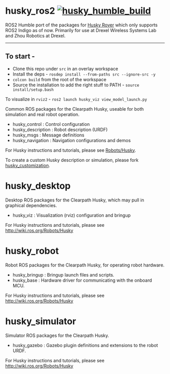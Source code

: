 husky_ros2
[![husky_humble_build](https://github.com/adeeb10abbas/husky_ros2/actions/workflows/ci.yml/badge.svg?event=push)](https://github.com/adeeb10abbas/husky_ros2/actions/workflows/ci.yml)
=====
ROS2 Humble port of the packages for [Husky Rover](https://github.com/husky/husky/) which only supports ROS2 Indigo as of now. Primarily for use at Drexel Wireless Systems Lab and Zhou Robotics at Drexel. 

_______

## To start -
 - Clone this repo under `src` in an overlay workspace 
 - Install the deps - `rosdep install --from-paths src --ignore-src -y`
 - `colcon build` from the root of the workspace
 - Source the installation to add the right stuff to PATH - `source install/setup.bash` 

To visualize in `rviz2` - `ros2 launch husky_viz view_model_launch.py`

Common ROS packages for the Clearpath Husky, useable for both simulation and
real robot operation.

 - husky_control : Control configuration
 - husky_description : Robot description (URDF)
 - husky_msgs : Message definitions
 - husky_navigation : Navigation configurations and demos

For Husky instructions and tutorials, please see [Robots/Husky](http://wiki.ros.org/Robots/Husky).

To create a custom Husky description or simulation, please fork [husky_customization](https://github.com/husky/husky_customization).

husky_desktop
=============

Desktop ROS packages for the Clearpath Husky, which may pull in graphical dependencies.

 - husky_viz : Visualization (rviz) configuration and bringup

For Husky instructions and tutorials, please see http://wiki.ros.org/Robots/Husky

husky_robot
===========

Robot ROS packages for the Clearpath Husky, for operating robot hardware.

 - husky_bringup : Bringup launch files and scripts.
 - husky_base : Hardware driver for communicating with the onboard MCU.

For Husky instructions and tutorials, please see http://wiki.ros.org/Robots/Husky

husky_simulator
==============

Simulator ROS packages for the Clearpath Husky.

 - husky_gazebo : Gazebo plugin definitions and extensions to the robot URDF.

For Husky instructions and tutorials, please see http://wiki.ros.org/Robots/Husky
